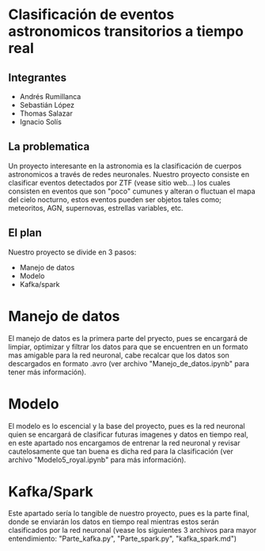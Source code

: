# Clasificación de eventos astronomicos transitorios a tiempo real 
## Integrantes
- Andrés Rumillanca
- Sebastián López
- Thomas Salazar
- Ignacio Solís

## La problematica 
Un proyecto interesante en la astronomia es la clasificación de cuerpos astronomicos a través de redes neuronales. Nuestro proyecto consiste en clasificar eventos detectados por ZTF (vease sitio web...) los cuales consisten en eventos que son "poco" cumunes y alteran o fluctuan el mapa del cielo nocturno, estos eventos pueden ser objetos tales como; meteoritos, AGN, supernovas, estrellas variables, etc.

## El plan
Nuestro proyecto se divide en 3 pasos:
- Manejo de datos
- Modelo
- Kafka/spark

# Manejo de datos
El manejo de datos es la primera parte del pryecto, pues se encargará de limpiar, optimizar y filtrar los datos para que se encuentren en un formato mas amigable para la red neuronal, cabe recalcar que los datos son descargados en formato .avro (ver archivo "Manejo_de_datos.ipynb" para tener más información).

# Modelo
El modelo es lo escencial y la base del proyecto, pues es la red neuronal quien se encargará de clasificar futuras imagenes y datos en tiempo real, en este apartado nos encargamos de entrenar la red neuronal y revisar cautelosamente que tan buena es dicha red para la clasificación (ver archivo "Modelo5_royal.ipynb" para más información).

# Kafka/Spark
Este apartado sería lo tangible de nuestro proyecto, pues es la parte final, donde se enviarán los datos en tiempo real mientras estos serán clasificados por la red neuronal (vease los siguientes 3 archivos para mayor entendimiento: "Parte_kafka.py", "Parte_spark.py", "kafka_spark.md")
